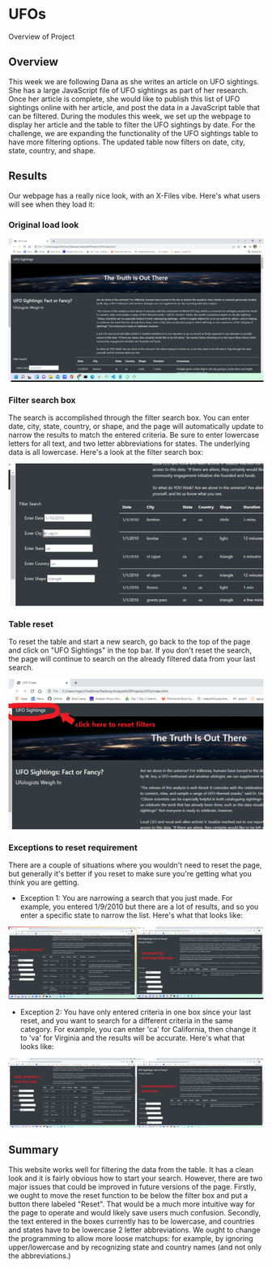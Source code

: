 # UFOs

Overview of Project

## Overview
This week we are following Dana as she writes an article on UFO sightings. She has a large JavaScript file of UFO sightings as part of her research. Once her article is complete, she would like to publish this list of UFO sightings online with her article, and post the data in a JavaScript table that can be filtered. During the modules this week, we set up the webpage to display her article and the table to filter the UFO sightings by date. For the challenge, we are expanding the functionality of the UFO sightings table to have more filtering options. The updated table now filters on date, city, state, country, and shape.


## Results
Our webpage has a really nice look, with an X-Files vibe. Here's what users will see when they load it:


### Original load look
![first time load picture](https://github.com/mgsrichard/UFOs/blob/main/Original_load_image.png)



### Filter search box
The search is accomplished through the filter search box. You can enter date, city, state, country, or shape, and the page will automatically update to narrow the results to match the entered criteria. Be sure to enter lowercase letters for all text, and two letter abbreviations for states. The underlying data is all lowercase. Here's a look at the filter search box:

![filter box picture](https://github.com/mgsrichard/UFOs/blob/main/filter_box_image.png)


### Table reset
To reset the table and start a new search, go back to the top of the page and click on "UFO Sightings" in the top bar.  If you don't reset the search, the page will continue to search on the already filtered data from your last search.  


![UFO sightings circled picture](https://github.com/mgsrichard/UFOs/blob/main/UFOs_sightings_circled_image.png)


### Exceptions to reset requirement
There are a couple of situations where you wouldn't need to reset the page, but generally it's better if you reset to make sure you're getting what you think you are getting.

  - Exception 1: You are narrowing a search that you just made. For example, you entered 1/9/2010 but there are a lot of results, and so you enter a specific state to narrow the list. Here's what that looks like:
 
 
 ![side by side date and date plus image](https://github.com/mgsrichard/UFOs/blob/main/exception_1_side_by_side.png)
 
 
  - Exception 2: You have only entered criteria in one box since your last reset, and you want to search for a different criteria in the same category.  For example, you can enter 'ca' for California, then change it to 'va' for Virginia and the results will be accurate. Here's what that looks like:



![side by side change the same box](https://github.com/mgsrichard/UFOs/blob/main/Exception_2_side_by_side.png)



## Summary
This website works well for filtering the data from the table.  It has a clean look and it is fairly obvious how to start your search. However, there are two major issues that could be improved in future versions of the page. Firstly, we ought to move the reset function to be below the filter box and put a button there labeled "Reset". That would be a much more intuitive way for the page to operate and would likely save users much confusion.  Secondly, the text entered in the boxes currently has to be lowercase, and countries and states have to be lowercase 2 letter abbreviations. We ought to change the programming to allow more loose matchups: for example, by ignoring upper/lowercase and by recognizing state and country names (and not only the abbreviations.)
